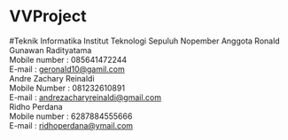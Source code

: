 # VVProject


#Teknik Informatika Institut Teknologi Sepuluh Nopember
Anggota 
Ronald Gunawan Radityatama   
Mobile number : 085641472244  
E-mail : geronald10@gamil.com  
Andre Zachary Reinaldi  
Mobile Number : 081232610891  
E-mail : andrezacharyreinaldi@gmail.com  
Ridho Perdana  
Mobile number : 6287884555666  
E-mail : ridhoperdana@ymail.com  
